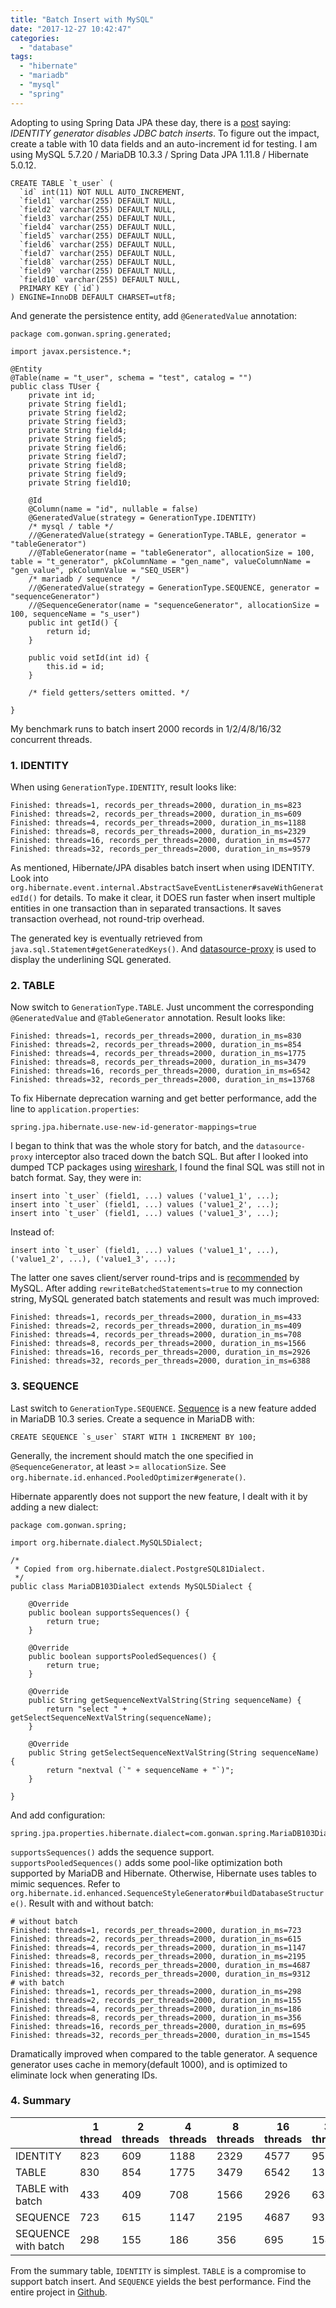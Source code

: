 ```yaml
---
title: "Batch Insert with MySQL"
date: "2017-12-27 10:42:47"
categories: 
  - "database"
tags: 
  - "hibernate"
  - "mariadb"
  - "mysql"
  - "spring"
---
```


Adopting to using Spring Data JPA these day, there is a [post](https://vladmihalcea.com/2017/10/17/9-high-performance-tips-when-using-mysql-with-jpa-and-hibernate/) saying: _IDENTITY generator disables JDBC batch inserts_. To figure out the impact, create a table with 10 data fields and an auto-increment id for testing. I am using MySQL 5.7.20 / MariaDB 10.3.3 / Spring Data JPA 1.11.8 / Hibernate 5.0.12.

```
CREATE TABLE `t_user` (
  `id` int(11) NOT NULL AUTO_INCREMENT,
  `field1` varchar(255) DEFAULT NULL,
  `field2` varchar(255) DEFAULT NULL,
  `field3` varchar(255) DEFAULT NULL,
  `field4` varchar(255) DEFAULT NULL,
  `field5` varchar(255) DEFAULT NULL,
  `field6` varchar(255) DEFAULT NULL,
  `field7` varchar(255) DEFAULT NULL,
  `field8` varchar(255) DEFAULT NULL,
  `field9` varchar(255) DEFAULT NULL,
  `field10` varchar(255) DEFAULT NULL,
  PRIMARY KEY (`id`)
) ENGINE=InnoDB DEFAULT CHARSET=utf8;
```

And generate the persistence entity, add `@GeneratedValue` annotation:

```
package com.gonwan.spring.generated;

import javax.persistence.*;

@Entity
@Table(name = "t_user", schema = "test", catalog = "")
public class TUser {
    private int id;
    private String field1;
    private String field2;
    private String field3;
    private String field4;
    private String field5;
    private String field6;
    private String field7;
    private String field8;
    private String field9;
    private String field10;

    @Id
    @Column(name = "id", nullable = false)
    @GeneratedValue(strategy = GenerationType.IDENTITY)
    /* mysql / table */
    //@GeneratedValue(strategy = GenerationType.TABLE, generator = "tableGenerator")
    //@TableGenerator(name = "tableGenerator", allocationSize = 100, table = "t_generator", pkColumnName = "gen_name", valueColumnName = "gen_value", pkColumnValue = "SEQ_USER")
    /* mariadb / sequence  */
    //@GeneratedValue(strategy = GenerationType.SEQUENCE, generator = "sequenceGenerator")
    //@SequenceGenerator(name = "sequenceGenerator", allocationSize = 100, sequenceName = "s_user")
    public int getId() {
        return id;
    }

    public void setId(int id) {
        this.id = id;
    }

    /* field getters/setters omitted. */

}
```

My benchmark runs to batch insert 2000 records in 1/2/4/8/16/32 concurrent threads.

### 1\. IDENTITY

When using `GenerationType.IDENTITY`, result looks like:

```
Finished: threads=1, records_per_threads=2000, duration_in_ms=823
Finished: threads=2, records_per_threads=2000, duration_in_ms=609
Finished: threads=4, records_per_threads=2000, duration_in_ms=1188
Finished: threads=8, records_per_threads=2000, duration_in_ms=2329
Finished: threads=16, records_per_threads=2000, duration_in_ms=4577
Finished: threads=32, records_per_threads=2000, duration_in_ms=9579
```

As mentioned, Hibernate/JPA disables batch insert when using IDENTITY. Look into `org.hibernate.event.internal.AbstractSaveEventListener#saveWithGeneratedId()` for details. To make it clear, it DOES run faster when insert multiple entities in one transaction than in separated transactions. It saves transaction overhead, not round-trip overhead.

The generated key is eventually retrieved from `java.sql.Statement#getGeneratedKeys()`. And [datasource-proxy](https://github.com/ttddyy/datasource-proxy) is used to display the underlining SQL generated.

### 2\. TABLE

Now switch to `GenerationType.TABLE`. Just uncomment the corresponding `@GeneratedValue` and `@TableGenerator` annotation. Result looks like:

```
Finished: threads=1, records_per_threads=2000, duration_in_ms=830
Finished: threads=2, records_per_threads=2000, duration_in_ms=854
Finished: threads=4, records_per_threads=2000, duration_in_ms=1775
Finished: threads=8, records_per_threads=2000, duration_in_ms=3479
Finished: threads=16, records_per_threads=2000, duration_in_ms=6542
Finished: threads=32, records_per_threads=2000, duration_in_ms=13768
```

To fix Hibernate deprecation warning and get better performance, add the line to `application.properties`:

```
spring.jpa.hibernate.use-new-id-generator-mappings=true
```

I began to think that was the whole story for batch, and the `datasource-proxy` interceptor also traced down the batch SQL. But after I looked into dumped TCP packages using [wireshark](https://www.wireshark.org/), I found the final SQL was still not in batch format. Say, they were in:

```
insert into `t_user` (field1, ...) values ('value1_1', ...);
insert into `t_user` (field1, ...) values ('value1_2', ...);
insert into `t_user` (field1, ...) values ('value1_3', ...);
```

Instead of:

```
insert into `t_user` (field1, ...) values ('value1_1', ...), ('value1_2', ...), ('value1_3', ...);
```

The latter one saves client/server round-trips and is [recommended](https://dev.mysql.com/doc/refman/5.7/en/insert-optimization.html) by MySQL. After adding `rewriteBatchedStatements=true` to my connection string, MySQL generated batch statements and result was much improved:

```
Finished: threads=1, records_per_threads=2000, duration_in_ms=433
Finished: threads=2, records_per_threads=2000, duration_in_ms=409
Finished: threads=4, records_per_threads=2000, duration_in_ms=708
Finished: threads=8, records_per_threads=2000, duration_in_ms=1566
Finished: threads=16, records_per_threads=2000, duration_in_ms=2926
Finished: threads=32, records_per_threads=2000, duration_in_ms=6388
```

### 3\. SEQUENCE

Last switch to `GenerationType.SEQUENCE`. [Sequence](https://mariadb.com/kb/en/library/sequences/) is a new feature added in MariaDB 10.3 series. Create a sequence in MariaDB with:

```
CREATE SEQUENCE `s_user` START WITH 1 INCREMENT BY 100;
```

Generally, the increment should match the one specified in `@SequenceGenerator`, at least >= `allocationSize`. See `org.hibernate.id.enhanced.PooledOptimizer#generate()`.

Hibernate apparently does not support the new feature, I dealt with it by adding a new dialect:

```
package com.gonwan.spring;

import org.hibernate.dialect.MySQL5Dialect;

/*
 * Copied from org.hibernate.dialect.PostgreSQL81Dialect.
 */
public class MariaDB103Dialect extends MySQL5Dialect {

    @Override
    public boolean supportsSequences() {
        return true;
    }

    @Override
    public boolean supportsPooledSequences() {
        return true;
    }

    @Override
    public String getSequenceNextValString(String sequenceName) {
        return "select " + getSelectSequenceNextValString(sequenceName);
    }

    @Override
    public String getSelectSequenceNextValString(String sequenceName) {
        return "nextval (`" + sequenceName + "`)";
    }

}
```

And add configuration:

```
spring.jpa.properties.hibernate.dialect=com.gonwan.spring.MariaDB103Dialect
```

`supportsSequences()` adds the sequence support. `supportsPooledSequences()` adds some pool-like optimization both supported by MariaDB and Hibernate. Otherwise, Hibernate uses tables to mimic sequences. Refer to `org.hibernate.id.enhanced.SequenceStyleGenerator#buildDatabaseStructure()`. Result with and without batch:

```
# without batch
Finished: threads=1, records_per_threads=2000, duration_in_ms=723
Finished: threads=2, records_per_threads=2000, duration_in_ms=615
Finished: threads=4, records_per_threads=2000, duration_in_ms=1147
Finished: threads=8, records_per_threads=2000, duration_in_ms=2195
Finished: threads=16, records_per_threads=2000, duration_in_ms=4687
Finished: threads=32, records_per_threads=2000, duration_in_ms=9312
# with batch
Finished: threads=1, records_per_threads=2000, duration_in_ms=298
Finished: threads=2, records_per_threads=2000, duration_in_ms=155
Finished: threads=4, records_per_threads=2000, duration_in_ms=186
Finished: threads=8, records_per_threads=2000, duration_in_ms=356
Finished: threads=16, records_per_threads=2000, duration_in_ms=695
Finished: threads=32, records_per_threads=2000, duration_in_ms=1545
```

Dramatically improved when compared to the table generator. A sequence generator uses cache in memory(default 1000), and is optimized to eliminate lock when generating IDs.

### 4\. Summary

|  | 1 thread | 2 threads | 4 threads | 8 threads | 16 threads | 32 threads |
| --- | --- | --- | --- | --- | --- | --- |
| IDENTITY | 823 | 609 | 1188 | 2329 | 4577 | 9579 |
| TABLE | 830 | 854 | 1775 | 3479 | 6542 | 13768 |
| TABLE with batch | 433 | 409 | 708 | 1566 | 2926 | 6388 |
| SEQUENCE | 723 | 615 | 1147 | 2195 | 4687 | 9312 |
| SEQUENCE with batch | 298 | 155 | 186 | 356 | 695 | 1545 |

From the summary table, `IDENTITY` is simplest. `TABLE` is a compromise to support batch insert. And `SEQUENCE` yields the best performance. Find the entire project in [Github](https://github.com/gonwan/toys/tree/master/idgen).
